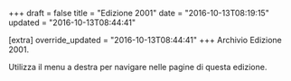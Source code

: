 +++
draft = false
title = "Edizione 2001"
date = "2016-10-13T08:19:15"
updated = "2016-10-13T08:44:41"

[extra]
override_updated = "2016-10-13T08:44:41"
+++
Archivio Edizione 2001.

Utilizza il menu a destra per navigare nelle pagine di questa edizione.
